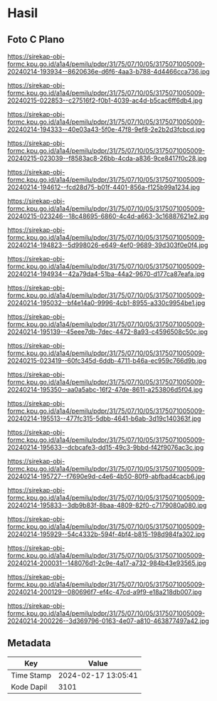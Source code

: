 # Hasil

## Foto C Plano

https://sirekap-obj-formc.kpu.go.id/a1a4/pemilu/pdpr/31/75/07/10/05/3175071005009-20240214-193934--8620636e-d6f6-4aa3-b788-4d4466cca736.jpg

https://sirekap-obj-formc.kpu.go.id/a1a4/pemilu/pdpr/31/75/07/10/05/3175071005009-20240215-022853--c27516f2-f0b1-4039-ac4d-b5cac6ff6db4.jpg

https://sirekap-obj-formc.kpu.go.id/a1a4/pemilu/pdpr/31/75/07/10/05/3175071005009-20240214-194333--40e03a43-5f0e-47f8-9ef8-2e2b2d3fcbcd.jpg

https://sirekap-obj-formc.kpu.go.id/a1a4/pemilu/pdpr/31/75/07/10/05/3175071005009-20240215-023039--f8583ac8-26bb-4cda-a836-9ce8417f0c28.jpg

https://sirekap-obj-formc.kpu.go.id/a1a4/pemilu/pdpr/31/75/07/10/05/3175071005009-20240214-194612--fcd28d75-b01f-4401-856a-f125b99a1234.jpg

https://sirekap-obj-formc.kpu.go.id/a1a4/pemilu/pdpr/31/75/07/10/05/3175071005009-20240215-023246--18c48695-6860-4c4d-a663-3c16887621e2.jpg

https://sirekap-obj-formc.kpu.go.id/a1a4/pemilu/pdpr/31/75/07/10/05/3175071005009-20240214-194823--5d998026-e649-4ef0-9689-39d303f0e0f4.jpg

https://sirekap-obj-formc.kpu.go.id/a1a4/pemilu/pdpr/31/75/07/10/05/3175071005009-20240214-194934--42a79da4-51ba-44a2-9670-d177ca87eafa.jpg

https://sirekap-obj-formc.kpu.go.id/a1a4/pemilu/pdpr/31/75/07/10/05/3175071005009-20240214-195032--bf4e14a0-9996-4cb1-8955-a330c9954be1.jpg

https://sirekap-obj-formc.kpu.go.id/a1a4/pemilu/pdpr/31/75/07/10/05/3175071005009-20240214-195139--45eee7db-7dec-4472-8a93-c4596508c50c.jpg

https://sirekap-obj-formc.kpu.go.id/a1a4/pemilu/pdpr/31/75/07/10/05/3175071005009-20240215-023419--60fc345d-6ddb-4711-b46a-ec959c766d9b.jpg

https://sirekap-obj-formc.kpu.go.id/a1a4/pemilu/pdpr/31/75/07/10/05/3175071005009-20240214-195350--aa0a5abc-16f2-47de-8611-a253806d5f04.jpg

https://sirekap-obj-formc.kpu.go.id/a1a4/pemilu/pdpr/31/75/07/10/05/3175071005009-20240214-195513--477fc315-5dbb-4641-b6ab-3d19c140363f.jpg

https://sirekap-obj-formc.kpu.go.id/a1a4/pemilu/pdpr/31/75/07/10/05/3175071005009-20240214-195633--dcbcafe3-dd15-49c3-9bbd-f42f9076ac3c.jpg

https://sirekap-obj-formc.kpu.go.id/a1a4/pemilu/pdpr/31/75/07/10/05/3175071005009-20240214-195727--f7690e9d-c4e6-4b50-80f9-abfbad4cacb6.jpg

https://sirekap-obj-formc.kpu.go.id/a1a4/pemilu/pdpr/31/75/07/10/05/3175071005009-20240214-195833--3db9b83f-8baa-4809-82f0-c7179080a080.jpg

https://sirekap-obj-formc.kpu.go.id/a1a4/pemilu/pdpr/31/75/07/10/05/3175071005009-20240214-195929--54c4332b-594f-4bf4-b815-198d984fa302.jpg

https://sirekap-obj-formc.kpu.go.id/a1a4/pemilu/pdpr/31/75/07/10/05/3175071005009-20240214-200031--148076d1-2c9e-4a17-a732-984b43e93565.jpg

https://sirekap-obj-formc.kpu.go.id/a1a4/pemilu/pdpr/31/75/07/10/05/3175071005009-20240214-200129--080696f7-ef4c-47cd-a9f9-e18a218db007.jpg

https://sirekap-obj-formc.kpu.go.id/a1a4/pemilu/pdpr/31/75/07/10/05/3175071005009-20240214-200226--3d369796-0163-4e07-a810-463877497a42.jpg


## Metadata

| Key        | Value               |
| ---------- | ------------------- |
| Time Stamp | 2024-02-17 13:05:41 |
| Kode Dapil | 3101                |



